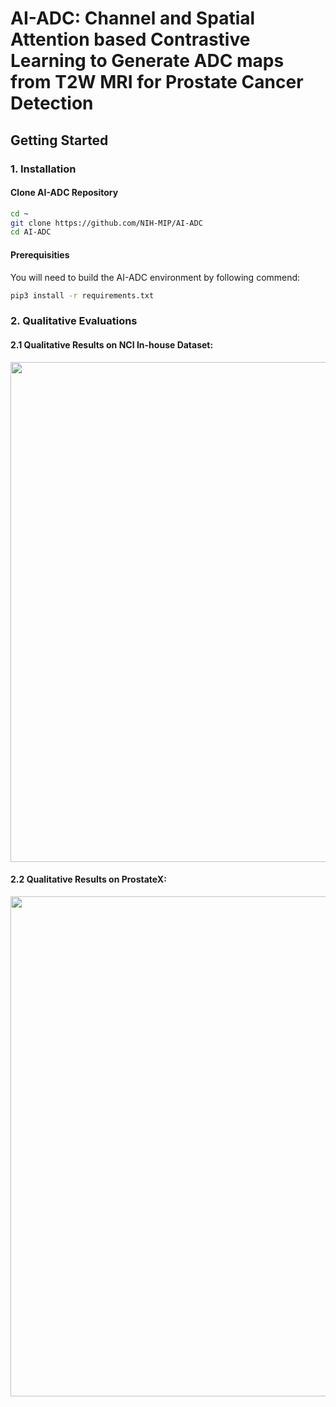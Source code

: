 # AI-ADC: Channel and Spatial Attention based Contrastive Learning to Generate ADC maps from T2W MRI for Prostate Cancer Detection


## Getting Started

### 1. Installation

#### Clone AI-ADC Repository

```bash
cd ~
git clone https://github.com/NIH-MIP/AI-ADC
cd AI-ADC
```

#### Prerequisities

You will need to build the AI-ADC environment by following commend:

```bash
pip3 install -r requirements.txt
```

### 2. Qualitative Evaluations

#### 2.1 Qualitative Results on NCI In-house Dataset:

<p align="center">
<img src='imgs/nci_qual.png' width=800/> 
</p>

#### 2.2 Qualitative Results on ProstateX:

<p align="center">
<img src='imgs/prostateX_qual.png' width=800/> 
</p>
